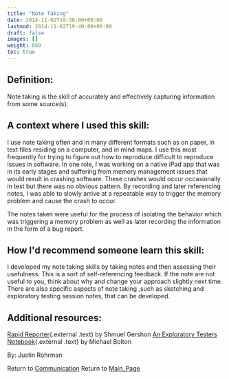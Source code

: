 ```yaml
---
title: "Note Taking"
date: 2014-11-02T19:38:00+00:00
lastmod: 2014-11-02T19:40:00+00:00
draft: false
images: []
weight: 060
toc: true
---
```


## Definition:

Note taking is the skill of accurately and effectively capturing information from some source(s).

## A context where I used this skill:

I use note taking often and in many different formats such as on paper, in text files residing on a computer, and in mind maps.
I use this most frequently for trying to figure out how to reproduce difficult to reproduce issues in software.
In one role, I was working on a native iPad app that was in its early stages and suffering from memory management issues that would result in crashing software.
These crashes would occur occasionally in test but there was no obvious pattern.
By recording and later referencing notes, I was able to slowly arrive at a repeatable way to trigger the memory problem and cause the crash to occur.

The notes taken were useful for the process of isolating the behavior which was triggering a memory problem as well as later recording the information in the form of a bug report.

## How I\'d recommend someone learn this skill:

I developed my note taking skills by taking notes and then assessing their usefulness.
This is a sort of self-referencing feedback.
If the note are not useful to you, think about why and change your approach slightly next time.
There are also specific aspects of note taking ,such as sketching and exploratory testing session notes, that can be developed.

## Additional resources:

[Rapid Reporter](http://testing.gershon.info/reporter/){.external .text} by Shmuel Gershon
[An Exploratory Testers Notebook](http://www.developsense.com/presentations/etnotebook.pdf){.external .text} by Michael Bolton


By: Justin Rohrman

Return to [Communication](Communication.html?title=Communication "Communication")
Return to [Main\_Page](Main_Page.html?title=Main_Page "Main Page")
